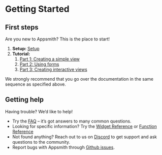 # Getting Started

## First steps

Are you new to Appsmith? This is the place to start!

1. **Setup:** [Setup](setting-up/)
2. **Tutorial:** 
   1. [Part 1: Creating a simple view](tutorial-1/part-1-creating-a-simple-view/)
   2. [Part 2: Using forms](tutorial-1/part-2-using-forms/)
   3. [Part 3: Creating interactive views](tutorial-1/part-3-creating-interactive-views/) 

We strongly recommend that you go over the documentation in the same sequence as specified above.

## Getting help

Having trouble? We’d like to help!

* Try the [FAQ](https://docs.appsmith.com/faq) – it’s got answers to many common questions.
* Looking for specific information? Try the [Widget Reference](https://docs.appsmith.com/widget-reference) or [Function Reference](https://docs.appsmith.com/function-reference)
* Not found anything? Reach out to us on [Discord](https://discord.com/invite/rBTTVJp) to get support and ask questions to the community.
* Report bugs with Appsmith through [Github issues](https://github.com/appsmithorg/appsmith/issues).

